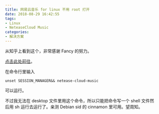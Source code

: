 ```yaml
---
title: 网易云音乐 for linux 不用 root 打开
date: 2018-08-29 16:42:55
tags:
- Linux
- NeteaseCloud Music
categories:
- 解决方案
---
```

从知乎上看到这个，非常感谢 Fancy 的努力。

[点击此处前往](https://www.zhihu.com/question/277330447/answer/478510195)。

<!--more-->

在命令行里输入 

```shell
unset SESSION_MANAGER&& netease-cloud-music
```

 可以运行。

不过我无法在 desktop 文件里用这个命令，所以只能把命令写一个 shell 文件然后用 sh 运行去运行了。亲测 Debian sid 的 cinnamon 里可用。望周知。
